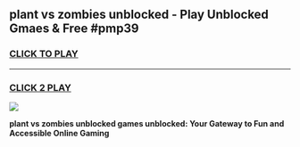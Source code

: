 
## plant vs zombies unblocked - Play Unblocked Gmaes & Free #pmp39
<h3>
<a href="https://news.freeplayer.one?title=plant_vs_zombies_unblocked&ref=03M">CLICK TO PLAY</a></h3>
<hr>

<h3>
<a href="https://news.freeplayer.one?title=plant_vs_zombies_unblocked&ref=03M">CLICK 2 PLAY</a>
  
</h3>

<a href="https://news.freeplayer.one?title=plant_vs_zombies_unblocked&ref=03M"><img src="https://clearcache.store/games.png"></a>


**plant vs zombies unblocked games unblocked: Your Gateway to Fun and Accessible Online Gaming**
